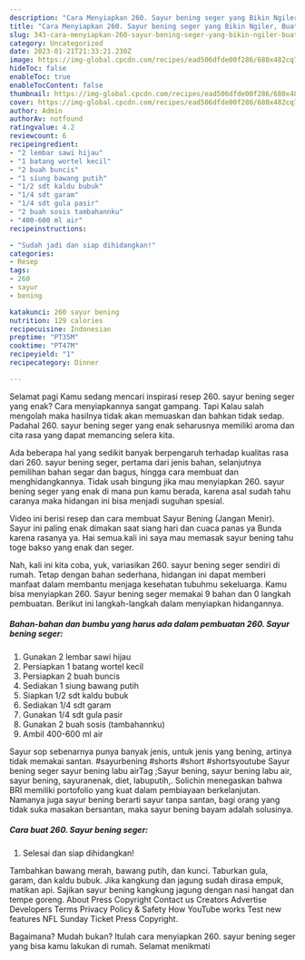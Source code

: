 ```yaml
---
description: "Cara Menyiapkan 260. Sayur bening seger yang Bikin Ngiler, Buat Buka Puasa Bisa Manjain Lidah"
title: "Cara Menyiapkan 260. Sayur bening seger yang Bikin Ngiler, Buat Buka Puasa Bisa Manjain Lidah"
slug: 343-cara-menyiapkan-260-sayur-bening-seger-yang-bikin-ngiler-buat-buka-puasa-bisa-manjain-lidah
category: Uncategorized
date: 2023-01-21T21:33:21.230Z
image: https://img-global.cpcdn.com/recipes/ead506dfde00f286/680x482cq70/260-sayur-bening-seger-foto-resep-utama.jpg
hideToc: false
enableToc: true
enableTocContent: false
thumbnail: https://img-global.cpcdn.com/recipes/ead506dfde00f286/680x482cq70/260-sayur-bening-seger-foto-resep-utama.jpg
cover: https://img-global.cpcdn.com/recipes/ead506dfde00f286/680x482cq70/260-sayur-bening-seger-foto-resep-utama.jpg
author: Admin
authorAv: notfound
ratingvalue: 4.2
reviewcount: 6
recipeingredient:
- "2 lembar sawi hijau"
- "1 batang wortel kecil"
- "2 buah buncis"
- "1 siung bawang putih"
- "1/2 sdt kaldu bubuk"
- "1/4 sdt garam"
- "1/4 sdt gula pasir"
- "2 buah sosis tambahannku"
- "400-600 ml air"
recipeinstructions:

- "Sudah jadi dan siap dihidangkan!"
categories:
- Resep
tags:
- 260
- sayur
- bening

katakunci: 260 sayur bening 
nutrition: 129 calories
recipecuisine: Indonesian
preptime: "PT35M"
cooktime: "PT47M"
recipeyield: "1"
recipecategory: Dinner

---
```



Selamat pagi Kamu sedang mencari inspirasi resep 260. sayur bening seger yang enak? Cara menyiapkannya sangat gampang. Tapi Kalau salah mengolah maka hasilnya tidak akan memuaskan dan bahkan tidak sedap. Padahal 260. sayur bening seger yang enak seharusnya memiliki aroma dan cita rasa yang dapat memancing selera kita.


Ada beberapa hal yang sedikit banyak berpengaruh terhadap kualitas rasa dari 260. sayur bening seger, pertama dari jenis bahan, selanjutnya pemilihan bahan segar dan bagus, hingga cara membuat dan menghidangkannya. Tidak usah bingung jika mau menyiapkan 260. sayur bening seger yang enak di mana pun kamu berada, karena asal sudah tahu caranya maka hidangan ini bisa menjadi suguhan spesial.

Video ini berisi resep dan cara membuat Sayur Bening (Jangan Menir). Sayur ini paling enak dimakan saat siang hari dan cuaca panas ya Bunda karena rasanya ya. Hai semua.kali ini saya mau memasak sayur bening tahu toge bakso yang enak dan seger.


Nah, kali ini kita coba, yuk, variasikan 260. sayur bening seger sendiri di rumah. Tetap dengan bahan sederhana, hidangan ini dapat memberi manfaat dalam membantu menjaga kesehatan tubuhmu sekeluarga. Kamu bisa menyiapkan 260. Sayur bening seger memakai 9 bahan dan 0 langkah pembuatan. Berikut ini langkah-langkah dalam menyiapkan hidangannya.

<!--inarticleads1-->

##### Bahan-bahan dan bumbu yang harus ada dalam pembuatan 260. Sayur bening seger:

1. Gunakan 2 lembar sawi hijau
1. Persiapkan 1 batang wortel kecil
1. Persiapkan 2 buah buncis
1. Sediakan 1 siung bawang putih
1. Siapkan 1/2 sdt kaldu bubuk
1. Sediakan 1/4 sdt garam
1. Gunakan 1/4 sdt gula pasir
1. Gunakan 2 buah sosis (tambahannku)
1. Ambil 400-600 ml air


Sayur sop sebenarnya punya banyak jenis, untuk jenis yang bening, artinya tidak memakai santan. #sayurbening #shorts #short #shortsyoutube Sayur bening seger sayur bening labu airTag ;Sayur bening, sayur bening labu air, sayur bening, sayuranenak, diet, labuputih,. Solichin menegaskan bahwa BRI memiliki portofolio yang kuat dalam pembiayaan berkelanjutan. Namanya juga sayur bening berarti sayur tanpa santan, bagi orang yang tidak suka masakan bersantan, maka sayur bening bayam adalah solusinya. 

<!--inarticleads2-->

##### Cara buat 260. Sayur bening seger:


1. Selesai dan siap dihidangkan!

Tambahkan bawang merah, bawang putih, dan kunci. Taburkan gula, garam, dan kaldu bubuk. Jika kangkung dan jagung sudah dirasa empuk, matikan api. Sajikan sayur bening kangkung jagung dengan nasi hangat dan tempe goreng. About Press Copyright Contact us Creators Advertise Developers Terms Privacy Policy &amp; Safety How YouTube works Test new features NFL Sunday Ticket Press Copyright. 

Bagaimana? Mudah bukan? Itulah cara menyiapkan 260. sayur bening seger yang bisa kamu lakukan di rumah. Selamat menikmati
